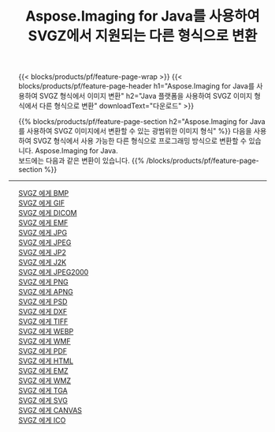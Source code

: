 ﻿---
title: Aspose.Imaging for Java를 사용하여 SVGZ에서 지원되는 다른 형식으로 변환 
weight: 3920
url: /ko/java/conversion/from/svgz 
lang: ko
langdirlevel: 2
locales: zh-hans,ja,it,ru,de,es,fr,nl,id,lt,pl,pt,vi,tr,ko,zh-hant,ar,hi,th,sv,cs,uk,he
description: Aspose.Imaging은 Java 플랫폼을 사용하여 SVGZ에서 다른 형식으로 쉽게 변환할 수 있습니다.
---

{{< blocks/products/pf/feature-page-wrap >}}
{{< blocks/products/pf/feature-page-header h1="Aspose.Imaging for Java를 사용하여 SVGZ 형식에서 이미지 변환" h2="Java 플랫폼을 사용하여 SVGZ 이미지 형식에서 다른 형식으로 변환" downloadText="다운로드" >}}


{{% blocks/products/pf/feature-page-section  h2="Aspose.Imaging for Java를 사용하여 SVGZ 이미지에서 변환할 수 있는 광범위한 이미지 형식" %}}
다음을 사용하여 SVGZ 형식에서 사용 가능한 다른 형식으로 프로그래밍 방식으로 변환할 수 있습니다.
Aspose.Imaging for Java.
<br/>
보드에는 다음과 같은 변환이 있습니다.
{{% /blocks/products/pf/feature-page-section %}}
<div class="container-fluid productfamilypage bg-gray">
    <div class="convertypes bg-gray agp-content section">
        <div class="container">
		<hr style="margin-left:-20px;"/>
		<div class="row other-converters">
		    <div class='col-md-2 other-converter remove-lp remove-rp'><a href="/imaging/ko/java/conversion/svgz-to-bmp" >SVGZ 에게 BMP</a></div><div class='col-md-2 other-converter remove-lp remove-rp'><a href="/imaging/ko/java/conversion/svgz-to-gif" >SVGZ 에게 GIF</a></div><div class='col-md-2 other-converter remove-lp remove-rp'><a href="/imaging/ko/java/conversion/svgz-to-dicom" >SVGZ 에게 DICOM</a></div><div class='col-md-2 other-converter remove-lp remove-rp'><a href="/imaging/ko/java/conversion/svgz-to-emf" >SVGZ 에게 EMF</a></div><div class='col-md-2 other-converter remove-lp remove-rp'><a href="/imaging/ko/java/conversion/svgz-to-jpg" >SVGZ 에게 JPG</a></div><div class='col-md-2 other-converter remove-lp remove-rp'><a href="/imaging/ko/java/conversion/svgz-to-jpeg" >SVGZ 에게 JPEG</a></div><div class='col-md-2 other-converter remove-lp remove-rp'><a href="/imaging/ko/java/conversion/svgz-to-jp2" >SVGZ 에게 JP2</a></div><div class='col-md-2 other-converter remove-lp remove-rp'><a href="/imaging/ko/java/conversion/svgz-to-j2k" >SVGZ 에게 J2K</a></div><div class='col-md-2 other-converter remove-lp remove-rp'><a href="/imaging/ko/java/conversion/svgz-to-jpeg2000" >SVGZ 에게 JPEG2000</a></div><div class='col-md-2 other-converter remove-lp remove-rp'><a href="/imaging/ko/java/conversion/svgz-to-png" >SVGZ 에게 PNG</a></div><div class='col-md-2 other-converter remove-lp remove-rp'><a href="/imaging/ko/java/conversion/svgz-to-apng" >SVGZ 에게 APNG</a></div><div class='col-md-2 other-converter remove-lp remove-rp'><a href="/imaging/ko/java/conversion/svgz-to-psd" >SVGZ 에게 PSD</a></div><div class='col-md-2 other-converter remove-lp remove-rp'><a href="/imaging/ko/java/conversion/svgz-to-dxf" >SVGZ 에게 DXF</a></div><div class='col-md-2 other-converter remove-lp remove-rp'><a href="/imaging/ko/java/conversion/svgz-to-tiff" >SVGZ 에게 TIFF</a></div><div class='col-md-2 other-converter remove-lp remove-rp'><a href="/imaging/ko/java/conversion/svgz-to-webp" >SVGZ 에게 WEBP</a></div><div class='col-md-2 other-converter remove-lp remove-rp'><a href="/imaging/ko/java/conversion/svgz-to-wmf" >SVGZ 에게 WMF</a></div><div class='col-md-2 other-converter remove-lp remove-rp'><a href="/imaging/ko/java/conversion/svgz-to-pdf" >SVGZ 에게 PDF</a></div><div class='col-md-2 other-converter remove-lp remove-rp'><a href="/imaging/ko/java/conversion/svgz-to-html" >SVGZ 에게 HTML</a></div><div class='col-md-2 other-converter remove-lp remove-rp'><a href="/imaging/ko/java/conversion/svgz-to-emz" >SVGZ 에게 EMZ</a></div><div class='col-md-2 other-converter remove-lp remove-rp'><a href="/imaging/ko/java/conversion/svgz-to-wmz" >SVGZ 에게 WMZ</a></div><div class='col-md-2 other-converter remove-lp remove-rp'><a href="/imaging/ko/java/conversion/svgz-to-tga" >SVGZ 에게 TGA</a></div><div class='col-md-2 other-converter remove-lp remove-rp'><a href="/imaging/ko/java/conversion/svgz-to-svg" >SVGZ 에게 SVG</a></div><div class='col-md-2 other-converter remove-lp remove-rp'><a href="/imaging/ko/java/conversion/svgz-to-canvas" >SVGZ 에게 CANVAS</a></div><div class='col-md-2 other-converter remove-lp remove-rp'><a href="/imaging/ko/java/conversion/svgz-to-ico" >SVGZ 에게 ICO</a></div>
                </div>
        </div>
    </div>
</div>
<br/>

